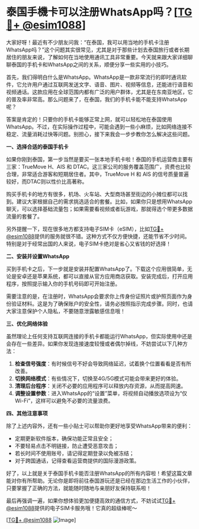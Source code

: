 # 泰国手機卡可以注册WhatsApp吗？[[TG💪+ @esim1088](https://t.me/s/esim1088)]

大家好呀！最近有不少朋友问我：“在泰国，我可以用当地的手机卡注册WhatsApp吗？”这个问题其实很常见，尤其是对于那些计划去泰国旅行或者长期居住的朋友来说，了解如何在当地使用通讯工具非常重要。今天就来跟大家详细聊聊泰国的手机卡和WhatsApp之间的关系，顺便分享一些实用的小技巧。

首先，我们得明白什么是WhatsApp。WhatsApp是一款非常流行的即时通讯软件，它允许用户通过互联网发送文字、语音、图片、视频等信息，还能进行语音和视频通话。这款应用在全球范围内都有广泛的用户群体，尤其是在东南亚地区，它的普及率非常高。那么问题来了，在泰国，我们的手机卡能不能支持WhatsApp呢？

答案是肯定的！只要你的手机卡能够正常上网，就可以轻松地在泰国使用WhatsApp。不过，在实际操作过程中，可能会遇到一些小麻烦，比如网络连接不稳定、流量消耗过快等问题。别担心，接下来我会一步步教你怎么解决这些问题。

**一、选择合适的泰国手机卡**

如果你刚到泰国，第一步当然是要买一张本地手机卡啦！泰国的手机运营商主要有三家：TrueMove H、AIS 和 DTAC。这三家公司的服务覆盖范围广，资费也比较合理，非常适合游客和短期居住者。其中，TrueMove H 和 AIS 的信号质量普遍较好，而DTAC则以性价比高著称。

购买手机卡的地方有很多，机场、火车站、大型商场甚至街边的小摊位都可以找到。建议大家根据自己的需求挑选适合的套餐。比如，如果你只是想用WhatsApp聊天，可以选择基础流量包；如果需要看视频或者玩游戏，那就得选个带更多数据流量的套餐了。

另外提醒一下，现在很多地方都支持电子SIM卡（eSIM），比如[TG💪+ @esim1088](https://t.me/s/esim1088)提供的服务就很不错。这种方式不仅方便快捷，还能节省不少时间。特别是对于经常出国的人来说，电子SIM卡绝对是省心又省钱的好选择！

**二、安装并设置WhatsApp**

买到手机卡之后，下一步就是安装并配置WhatsApp了。下载这个应用很简单，无论是安卓还是苹果系统，都可以直接从官方应用商店获取。安装完成后，打开应用程序，按照提示输入你的手机号码即可开始注册。

需要注意的是，在注册时，WhatsApp会要求你上传身份证照片或护照页面作为身份验证材料。这是为了确保账户的安全性，请务必按照指示完成步骤。同时，也请大家注意保护个人隐私，不要随意泄露敏感信息哦！

**三、优化网络体验**

虽然理论上任何支持互联网连接的手机卡都能运行WhatsApp，但实际使用中还是会存在一些差异。如果你发现连接速度较慢或者偶尔掉线，不妨尝试以下几种方法：

1. **检查信号强度**：有时候信号不好会导致网络延迟，试着换个位置看看是否有所改善。
2. **切换网络模式**：有些情况下，切换至4G/5G模式可能会带来更好的体验。
3. **清理后台程序**：关闭不必要的应用程序可以释放内存资源，从而提高网速。
4. **调整设置参数**：进入WhatsApp的“设置”菜单，将视频自动播放选项设为“仅Wi-Fi”，这样可以避免不必要的流量浪费。

**四、其他注意事项**

除了上述内容外，还有一些小贴士可以帮助你更好地享受WhatsApp带来的便利：

- 定期更新软件版本，确保功能正常且安全；
- 不要轻易点击不明链接，防止遭受恶意攻击；
- 若长时间不使用账号，请记得定期登录以免被冻结；
- 对于跨国通话，记得查看运营商提供的国际漫游政策。

好了，以上就是关于泰国手机卡能否注册WhatsApp的所有内容啦！希望这篇文章能对你有所帮助。无论你是即将前往泰国游玩还是已经在那边生活工作的小伙伴，只要掌握了正确的方法，就能随时随地与亲朋好友保持联系啦！

最后再强调一遍，如果你想体验更加便捷高效的通信方式，不妨试试[TG💪+ @esim1088](https://t.me/s/esim1088)提供的电子SIM卡服务哦！它真的超级棒呢～

[[TG💪+ @esim1088](https://t.me/s/esim1088) ![Image](https://i.postimg.cc/4NQfJmqS/Snipaste-2025-05-13-00-14-12.png)]